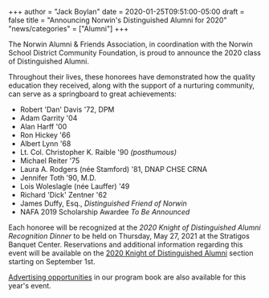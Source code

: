 +++
author = "Jack Boylan"
date = 2020-01-25T09:51:00-05:00
draft = false
title = "Announcing Norwin's Distinguished Alumni for 2020"
"news/categories" = ["Alumni"]
+++

The Norwin Alumni & Friends Association, in coordination with the Norwin School District Community Foundation, is proud to announce the 2020 class of Distinguished Alumni.<!--more-->

Throughout their lives, these honorees have demonstrated how the quality education they received, along with the support of a nurturing community, can serve as a springboard to great achievements:

* Robert 'Dan' Davis &#39;72, DPM
* Adam Garrity &#39;04
* Alan Harff &#39;00
* Ron Hickey &#39;66
* Albert Lynn &#39;68
* Lt. Col. Christopher K. Raible &#39;90 *(posthumous)*
* Michael Reiter &#39;75
* Laura A. Rodgers (née Stamford) &#39;81, DNAP CHSE CRNA
* Jennifer Toth &#39;90, M.D.
* Lois Woleslagle (née Lauffer) &#39;49
* Richard 'Dick' Zentner &#39;62
* James Duffy, Esq., *Distinguished Friend of Norwin*
* NAFA 2019 Scholarship Awardee *To Be Announced*

Each honoree will be recognized at the *2020 Knight of Distinguished Alumni Recognition Dinner* to be held on Thursday, May 27, 2021 at the Stratigos Banquet Center. Reservations and additional information regarding this event will be available on the [2020 Knight of Distinguished Alumni](https://norwinalumni.org/distinguished-alumni/2020/) section starting on September 1st.

[Advertising opportunities](https://norwinalumni.org/distinguished-alumni/advertising/) in our program book are also available for this year's event.
